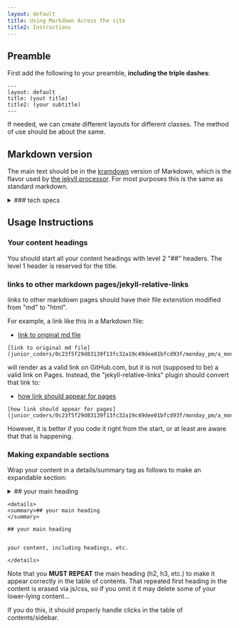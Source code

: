 ```yaml
---
layout: default
title: Using Markdown Across the site
title2: Instructions
---
```


## Preamble

First add the following to your preamble, **including the triple dashes**:

```
---
layout: default
title: (yout title)
title2: (your subtitle)
---
```
If needed, we can create different layouts for different classes. The method of use should be about the same.


## Markdown version

The main text should be in the [kramdown](https://kramdown.gettalong.org/quickref.html) version of Markdown, which is the flavor used by [the jekyll processor](https://jekyllrb.com/docs/configuration/markdown/#kramdown). For most purposes this is the same as standard markdown.

<details>
<summary>### tech specs
</summary>

### tech specs

The following plugins and settings are used: 

```
plugins:
  - jekyll-relative-links
theme: jekyll-theme-leap-day
kramdown:
    parse_block_html: true
    input: GFM 
    hard_wrap: false
github: [metadata] 
encoding: UTF-8 

```
</details>

## Usage Instructions

### Your content headings

You should start all your content headings with level 2 "##" headers. The level 1 header is reserved for the title.

### links to other markdown pages/jekyll-relative-links

links to other markdown pages should have their file extenstion modified from "md" to "html". 

For example, a link like this in a Markdown file:


* [link to original md file](junior_coders/0c23f5f29d83139f13fc32a19c49dee01bfcd93f/monday_pm/a_mon0500pm.md)
```
[link to original md file](junior_coders/0c23f5f29d83139f13fc32a19c49dee01bfcd93f/monday_pm/a_mon0500pm.md)

```
will render as a valid link on GitHub.com, but it is not (supposed to be) a valid link on Pages. Instead, the "jekyll-relative-links" plugin should convert that link to:

* [how link should appear for pages](junior_coders/0c23f5f29d83139f13fc32a19c49dee01bfcd93f/monday_pm/a_mon0500pm.html)


```
[how link should appear for pages](junior_coders/0c23f5f29d83139f13fc32a19c49dee01bfcd93f/monday_pm/a_mon0500pm.html)

```

However, it is better if you code it right from the start, or at least are aware that that is happening.

### Making expandable sections

Wrap your content in a details/summary tag as follows to make an expandable section:

<details>
<summary>## your main heading
</summary>

## your main heading


your content, including headings, etc.

</details>


```
<details>
<summary>## your main heading
</summary>

## your main heading


your content, including headings, etc.

</details>
```

Note that you **MUST REPEAT** the main heading (h2, h3, etc.) to make it appear correctly in the table of contents. That repeated first heading in the content is erased via js/css, so if you omit it it may delete some of your lower-lying content...

If you do this, it should properly handle clicks in the table of contents/sidebar.



